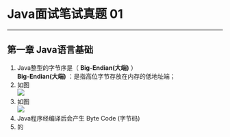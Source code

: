 # Java面试笔试真题 01
<hr>   
  
## 第一章 Java语言基础
1. Java整型的字节序是（ **Big-Endian(大端)** ）  
	**Big-Endian(大端)** ：是指高位字节存放在内存的低地址端；
2. 如图  
	![](https://i.imgur.com/kH8lDJF.jpg)
3. 如图  
	![](https://i.imgur.com/TMey3s8.jpg)
4. Java程序经编译后会产生 Byte Code (字节码)  
5. 的
  
